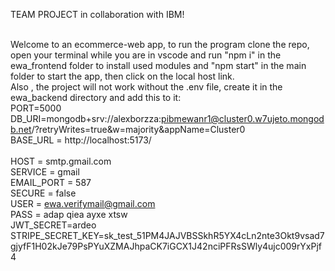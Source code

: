 TEAM PROJECT in collaboration with IBM!

<br> Welcome to an ecommerce-web app, to run the program clone the repo, open your terminal while you are in vscode and run "npm i" in the ewa_frontend folder to install used modules and "npm start" in the main folder to start the app, then click on the local host link.
<br> Also , the project will not work without the .env file, create it in the ewa_backend directory and add this to it: 
<br> PORT=5000 
<br> DB_URI=mongodb+srv://alexborzza:pibmewanr1@cluster0.w7ujeto.mongodb.net/?retryWrites=true&w=majority&appName=Cluster0 
<br> BASE_URL = http://localhost:5173/  
<br> HOST = smtp.gmail.com 
<br> SERVICE = gmail 
<br> EMAIL_PORT = 587 
<br> SECURE = false 
<br> USER = ewa.verifymail@gmail.com 
<br> PASS = adap qiea ayxe xtsw 
<br> JWT_SECRET=ardeo 
<br> STRIPE_SECRET_KEY=sk_test_51PM4JAJVBSSkhR5YX4cLn2nte3Okt9vsad7gjyfF1H02kJe79PsPYuXZMAJhpaCK7iGCX1J42nciPFRsSWly4ujc009rYxPjf4 
